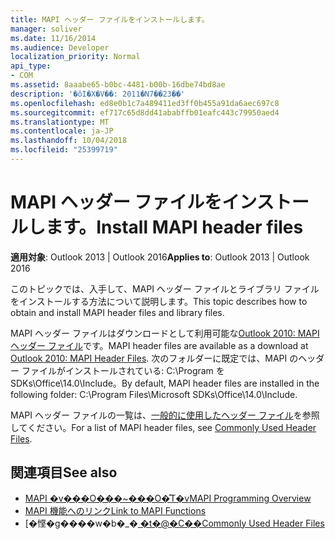 ```yaml
---
title: MAPI ヘッダー ファイルをインストールします。
manager: soliver
ms.date: 11/16/2014
ms.audience: Developer
localization_priority: Normal
api_type:
- COM
ms.assetid: 8aaabe65-b0bc-4481-b00b-16dbe74bd8ae
description: '�ŏI�X�V��: 2011�N7��23��'
ms.openlocfilehash: ed8e0b1c7a489411ed3ff0b455a91da6aec697c8
ms.sourcegitcommit: ef717c65d8dd41ababffb01eafc443c79950aed4
ms.translationtype: MT
ms.contentlocale: ja-JP
ms.lasthandoff: 10/04/2018
ms.locfileid: "25399719"
---
```

# <a name="install-mapi-header-files"></a><span data-ttu-id="bbaab-103">MAPI ヘッダー ファイルをインストールします。</span><span class="sxs-lookup"><span data-stu-id="bbaab-103">Install MAPI header files</span></span>

<span data-ttu-id="bbaab-104">**適用対象**: Outlook 2013 | Outlook 2016</span><span class="sxs-lookup"><span data-stu-id="bbaab-104">**Applies to**: Outlook 2013 | Outlook 2016</span></span> 
  
<span data-ttu-id="bbaab-105">このトピックでは、入手して、MAPI ヘッダー ファイルとライブラリ ファイルをインストールする方法について説明します。</span><span class="sxs-lookup"><span data-stu-id="bbaab-105">This topic describes how to obtain and install MAPI header files and library files.</span></span>

<span data-ttu-id="bbaab-106">MAPI ヘッダー ファイルはダウンロードとして利用可能な[Outlook 2010: MAPI ヘッダー ファイル](https://www.microsoft.com/downloads/details.aspx?FamilyID=f8d01fc8-f7b5-4228-baa3-817488a66db1)です。</span><span class="sxs-lookup"><span data-stu-id="bbaab-106">MAPI header files are available as a download at [Outlook 2010: MAPI Header Files](https://www.microsoft.com/downloads/details.aspx?FamilyID=f8d01fc8-f7b5-4228-baa3-817488a66db1).</span></span> <span data-ttu-id="bbaab-107">次のフォルダーに既定では、MAPI のヘッダー ファイルがインストールされている: C:\Program を SDKs\Office\14.0\Include。</span><span class="sxs-lookup"><span data-stu-id="bbaab-107">By default, MAPI header files are installed in the following folder: C:\Program Files\Microsoft SDKs\Office\14.0\Include.</span></span>
  
<span data-ttu-id="bbaab-108">MAPI ヘッダー ファイルの一覧は、[一般的に使用したヘッダー ファイル](commonly-used-header-files.md)を参照してください。</span><span class="sxs-lookup"><span data-stu-id="bbaab-108">For a list of MAPI header files, see [Commonly Used Header Files](commonly-used-header-files.md).</span></span>
  
## <a name="see-also"></a><span data-ttu-id="bbaab-109">関連項目</span><span class="sxs-lookup"><span data-stu-id="bbaab-109">See also</span></span>

- [<span data-ttu-id="bbaab-110">MAPI �v���O���~���O�̊T�v</span><span class="sxs-lookup"><span data-stu-id="bbaab-110">MAPI Programming Overview</span></span>](mapi-programming-overview.md) 
- [<span data-ttu-id="bbaab-111">MAPI 機能へのリンク</span><span class="sxs-lookup"><span data-stu-id="bbaab-111">Link to MAPI Functions</span></span>](how-to-link-to-mapi-functions.md)
- <span data-ttu-id="bbaab-112">[�悭�g����w�b�_�[ �t�@�C��](commonly-used-header-files.md)</span><span class="sxs-lookup"><span data-stu-id="bbaab-112">[Commonly Used Header Files](commonly-used-header-files.md)</span></span>

